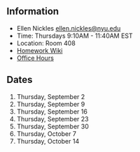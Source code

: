 ## Information

* Ellen Nickles ellen.nickles@nyu.edu
* Time: Thursdays 9:10AM - 11:40AM EST
* Location: Room 408
* [Homework Wiki](https://github.com/ITPNYU/ICM-2021-Code/wiki/Homework-Ellen-06)
* [Office Hours](https://calendar.google.com/calendar/selfsched?sstoken=UUJBXzVpUFp3azhlfGRlZmF1bHR8MDk4NDA1OWMzNzEyMThhZjVkMTgzYWI3YmUxMWNmY2M)

## Dates

1. Thursday, September 2
2. Thursday, September 9
3. Thursday, September 16
4. Thursday, September 23
5. Thursday, September 30
6. Thursday, October 7
7. Thursday, October 14
